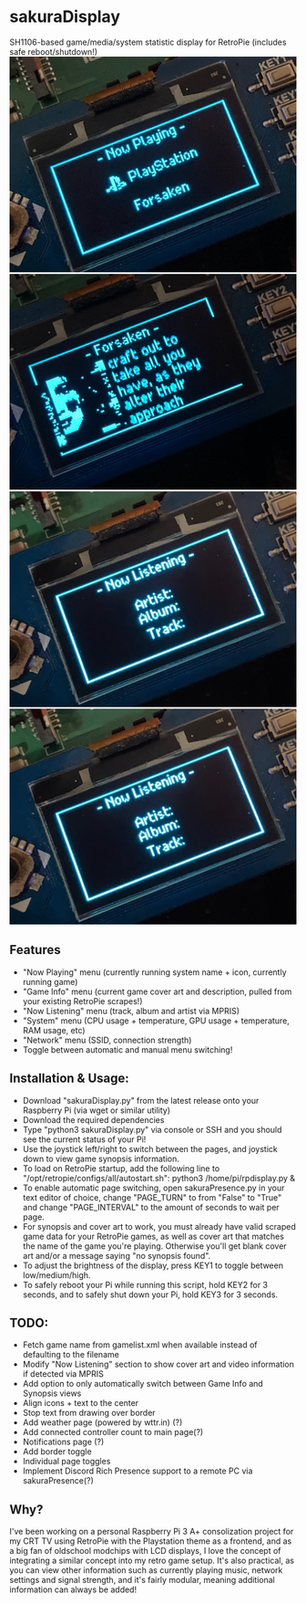 # sakuraDisplay
SH1106-based game/media/system statistic display for RetroPie (includes safe reboot/shutdown!)
![](screenshots/1.jpg)
![](screenshots/2.jpg)
![](screenshots/3.jpg)
![](screenshots/3.jpg)

## Features
- "Now Playing" menu (currently running system name + icon, currently running game)
- "Game Info" menu (current game cover art and description, pulled from your existing RetroPie scrapes!)
- "Now Listening" menu (track, album and artist via MPRIS)
- "System" menu (CPU usage + temperature, GPU usage + temperature, RAM usage, etc)
- "Network" menu (SSID, connection strength)
- Toggle between automatic and manual menu switching!

## Installation & Usage:
- Download "sakuraDisplay.py" from the latest release onto your Raspberry Pi (via wget or similar utility)
- Download the required dependencies
- Type "python3 sakuraDisplay.py" via console or SSH and you should see the current status of your Pi!
- Use the joystick left/right to switch between the pages, and joystick down to view game synopsis information. 
- To load on RetroPie startup, add the following line to "/opt/retropie/configs/all/autostart.sh": python3 /home/pi/rpdisplay.py &
- To enable automatic page switching, open sakuraPresence.py in your text editor of choice, change "PAGE_TURN" to from "False" to "True" and change "PAGE_INTERVAL" to the amount of seconds to wait per page.
- For synopsis and cover art to work, you must already have valid scraped game data for your RetroPie games, as well as cover art that matches the name of the game you're playing. Otherwise you'll get blank cover art and/or a message saying "no synopsis found".
- To adjust the brightness of the display, press KEY1 to toggle between low/medium/high. 
- To safely reboot your Pi while running this script, hold KEY2 for 3 seconds, and to safely shut down your Pi, hold KEY3 for 3 seconds. 

## TODO:
- Fetch game name from gamelist.xml when available instead of defaulting to the filename
- Modify "Now Listening" section to show cover art and video information if detected via MPRIS
- Add option to only automatically switch between Game Info and Synopsis views
- Align icons + text to the center
- Stop text from drawing over border
- Add weather page (powered by wttr.in) (?)
- Add connected controller count to main page(?)
- Notifications page (?)
- Add border toggle
- Individual page toggles
- Implement Discord Rich Presence support to a remote PC via sakuraPresence(?)

## Why?
I've been working on a personal Raspberry Pi 3 A+ consolization project for my CRT TV using RetroPie with the Playstation theme as a frontend, and as a big fan of oldschool modchips with LCD displays, I love the concept of integrating a similar concept into my retro game setup. It's also practical, as you can view other information such as currently playing music, network settings and signal strength, and it's fairly modular, meaning additional information can always be added!
